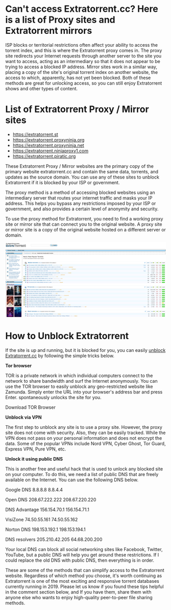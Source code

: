 # Can't access Extratorrent.cc? Here is a list of Proxy sites and Extratorrent mirrors

ISP blocks or territorial restrictions often affect your ability to access the torrent index, and this is where the Extratorrent proxy comes in. The proxy site redirects your Internet requests through another server to the site you want to access, acting as an intermediary so that it does not appear to be trying to access a blocked IP address.
Mirror sites work in a similar way, placing a copy of the site's original torrent index on another website, the access to which, apparently, has not yet been blocked. Both of these methods are great for unlocking access, so you can still enjoy Extratorrent shows and other types of content.


# List of Extratorrent Proxy / Mirror sites

- https://extratorrent.st
- https://extratorrent.proxyninja.org
- https://extratorrent.proxyninja.net
- https://extratorrent.ninjaproxy1.com
- https://extratorrent.piratic.org

These Extratorrent Proxy / Mirror websites are the primary copy of the primary website extratorrent.cc and contain the same data, torrents, and updates as the source domain. You can use any of these sites to unblock Extratorrent if it is blocked by your ISP or government.

The proxy method is a method of accessing blocked websites using an intermediary server that routes your internet traffic and masks your IP address. This helps you bypass any restrictions imposed by your ISP or government, and also provides a certain level of anonymity and security.

To use the proxy method for Extratorrent, you need to find a working proxy site or mirror site that can connect you to the original website. A proxy site or mirror site is a copy of the original website hosted on a different server or domain.

![Extratorrent Proxy](https://github.com/wesharebytes/Extratorrent-Proxy-List/blob/master/extratorrent_proxy.png)


# How to Unblock Extratorrent
If the site is up and running, but it is blocked for you, you can easily [unblock Extratorrent.cc](http://wesharebytes.com/extratorrents-proxy-list-2020-working-proxies-to-unblock-extratorrents/) by following the simple tricks below.

**Tor browser**

TOR is a private network in which individual computers connect to the network to share bandwidth and surf the Internet anonymously. You can use the TOR browser to easily unblock any geo-restricted website like Zamunda. Simply enter the URL into your browser's address bar and press Enter. spontaneously unlocks the site for you.

Download TOR Browser


**Unblock via VPN**

The first step to unblock any site is to use a proxy site. However, the proxy site does not come with security. Also, they can be easily tracked. While the VPN does not pass on your personal information and does not encrypt the data. Some of the popular VPNs include Nord VPN, Cyber ​​Ghost, Tor Guard, Express VPN, Pure VPN, etc.


**Unlock it using public DNS**

This is another free and useful hack that is used to unlock any blocked site on your computer. To do this, we need a list of public DNS that are freely available on the Internet. You can use the following DNS below.


Google DNS 8.8.8.8 8.8.4.4

Open DNS 208.67.222.222 208.67.220.220

DNS Advantage 156.154.70.1 156.154.71.1

VisiZone 74.50.55.161 74.50.55.162

Norton DNS 198.153.192.1 198.153.194.1

DNS resolvers 205.210.42.205 64.68.200.200

Your local DNS can block all social networking sites like Facebook, Twitter, YouTube, but a public DNS will help you get around these restrictions. If I could replace the old DNS with public DNS, then everything is in order.



These are some of the methods that can simplify access to the Extratorrent website. Regardless of which method you choose, it's worth continuing as Extratorrent is one of the most exciting and responsive torrent databases currently running in 2019. Please let us know if you found these tips helpful in the comment section below, and If you have them, share them with anyone else who wants to enjoy high-quality peer-to-peer file sharing methods.
